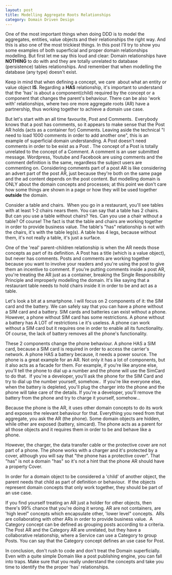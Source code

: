 ```yaml
---
layout: post
title: Modelling Aggregate Roots Relationships
category: Domain Driven Design
---
```


One of the most important things when doing DDD is to model the aggregates, entities, value objects and their relationships the right way. And this is also one of the most trickiest things. In this post I'll try to show you some examples of both superficial and proper domain relationships modelling. But first let me say this loud and clear: Domain relationships have **NOTHING** to do with and they are totally unrelated to database (persistence) tables relationships. And remember that when modelling the database (any type) doesn't exist.

 Keep in mind that when defining a concept, we care  about what an entity or value object **IS**. Regarding a **HAS** relationship, it's important to understand that the 'has' is about a component(child) required by the concept or a component that changes the parent's behaviour. There can be also 'work with' relationships, where two ore more aggregate roots (AR) have a partnership, thus working together to achieve a domain use case.

 But let's start with an all time favourite, Post and Comments.  Everybody knows that a post has comments, so it appears to make sense that the Post AR holds (acts as a container for) Comments. Leaving aside the technical "I need to load 1000 comments in order to add another one", this is an example of superficial domain understanding. A Post doesn't need comments in order to be exist as a Post . The concept of a Post is totally unrelated to the concept of a Comment. A comment is an user submitted message. Wordpress, Youtube and Facebook are using comments and the comment definition is the same, regardless the subject users are commenting on. Considering comments part of a post AR is like considering an advert part of the post AR, just because they're both on the same page and the ad content depends on the post content. But modelling domain is ONLY about the domain concepts and processes; at this point we don't care how some things are shown in a page or how they will be used together **outside** the domain.

 Consider a table and chairs.  When you go in a restaurant, you'll see tables with at least 1-2 chairs nears them. You can say that a table has 2 chairs. But can you use a table without chairs? Yes. Can you use a chair without a table? Of course! The fact is that the table and chairs are working together in order to provide business value. The table's "has" relationship is not with the chairs, it's with the table leg(s). A table has 4 legs, because without them, it's not really a table, it's just a surface.

 One of the 'real' parent-children relationship is when the AR needs those concepts as part of its definition. A Post has a title (which is a value object), but never has comments. Posts and comments are working together because you want to involve your readers and you're using the post to give them an incentive to comment. If you're putting comments inside a post AR, you're treating the AR just as a container, breaking the Single Responsibility Principle and improperly modelling the domain. It's like saying that a restaurant table needs to hold chairs inside it in order to be and act as a table.

 Let's look a bit at a smartphone. I will focus on 2 components of it: the SIM card and the battery. We can safely say that you can have a phone without a SIM card and a battery. SIM cards and batteries can exist without a phone. However, a phone without SIM card has some restrictions. A phone without a battery has A LOT of restrictions i.e it's useless. A phone can work without a SIM card but it requires one in order to enable all its functionality. Of course, the lack of battery removes all the phone's functionality.

 These 2 components change the phone behaviour. A phone HAS a SIM card, because a SIM card is required in order to access the carrier's network. A phone HAS a battery because, it needs a power source. The phone is a great example for an AR. Not only it has a lot of components, but it also acts as a facade for them. For example, if you're like anyone else, you'll tell the phone to dial up a number and the phone will use the SimCard to do that.  If you're a developer, you'll ask the phone for the SIM Card and try to dial up the number yourself, somehow..  If you're like everyone else, when the battery is depleted, you'll plug the charger into the phone and the phone will take care of the details. If you're a developer, you'll remove the battery from the phone and try to charge it yourself, somehow...

 Because the phone is the AR, it uses other domain concepts to do its work and exposes the relevant behaviour for that. Everything you need from that aggregate, you ask the AR (the phone). Some domain objects are hidden, while other are exposed (battery, simcard). The phone acts as a parent for all those objects and it requires them in order to be and behave like a phone.

 However, the charger, the data transfer cable or the protective cover are not part of a phone. The phone works with a charger and it's protected by a cover, although you will say that "the phone has a protective cover". That "has" is not a domain "has" so it's not a hint that the phone AR should have a property Cover.

 In order for a domain object to be considered a 'child' of another object, the parent needs that child as part of definition or behaviour.  If the objects represent domain concepts that only work together, they should be part of an use case.

 If you find yourself treating an AR just a holder for other objects, then there's 99% chance that you're doing it wrong. AR are not containers, are 'high level" concepts which encapsulate other, 'lower level" concepts.  ARs are collaborating with other ARs in order to provide business value.  A Category concept can be defined as grouping posts according to a criteria. The Post AR and the Category AR are unrelated, but they have a collaborative relationship, where a Service can use a Category to group Posts. You can say that the Category concept defines an use case for Post.

 In conclusion, don't rush to code and don't treat the Domain superficially. Even with a quite simple Domain like a post publishing engine, you can fall into traps. Make sure that you really understand the concepts and take you time to identify the the proper 'has' relationships.


